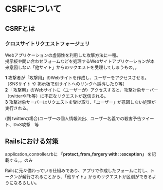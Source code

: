 # CSRFについて
## CSRFとは
### クロスサイトリクエストフォージェリ
Webアプリケーションの虚弱性を利用した攻撃方法に一種。  
掲示板や問い合わせフォームなどを処理するWebサイトアプリケーションが本来意図しない「他サイト」からのリクエストを受理してしまうもの。。

**1** 攻撃者が「攻撃用」のWebサイトを作成し、ユーザーをアクセスさせる。  
（SNSサイト や 掲示板で別サイトへのリンクへ誘導したり等）  
**2** 「攻撃用」のWebサイトに（ユーザーが）アクセスすると、攻撃対象サーバー（twitterやFb等）に不正なリクエストが送信される。  
**3** 攻撃対象サーバーはリクエストを受け取り、「ユーザー」が意図しない処理が実行される。   

(例 twitterの場合)ユーザーの個人情報流出、ユーザー名義での殺害予告ツイート、DoS攻撃　等


## Railsにおける対策
application_controller.rbに **「protect_from_forgery with: :exception」** を記載する。。のみ

Railsに元々備わっている仕組みであり、アプリで作成したフォームに対し、トークンが発行されることから、「他サイト」からのリクエストか区別ができるようになるらしい。
